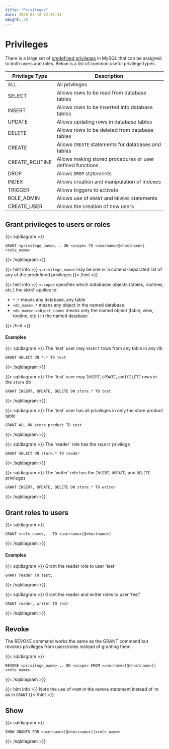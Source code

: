 ```yaml
---
title: "Privileges"
date: 2020-03-18 22:51:31
weight: 30
---
```


# Privileges

There is a large set of [predefined privileges](https://dev.mysql.com/doc/refman/8.0/en/privileges-provided.html#priv_index) in MySQL that can be assigned to both users and roles.  Below is a list of common useful privilege types.

| Privilege Type | Description |
|----------------|-------------|
| ALL | All privileges |
| SELECT | Allows rows to be read from database tables |
| INSERT | Allows rows to be inserted into database tables |
| UPDATE | Allows updating rows in database tables |
| DELETE | Allows rows to be deleted from database tables |
| CREATE | Allows `CREATE` statements for databases and tables |
| CREATE_ROUTINE | Allows making stored procedures or user defined functions |
| DROP | Allows `DROP` statements |
| INDEX | Allows creation and manipulation of indexes |
| TRIGGER | Allows triggers to activate |
| ROLE_ADMIN | Allows use of `GRANT` and `REVOKE` statements |
| CREATE_USER | Allows the creation of new users |

## Grant privileges to users or roles

{{< sqldiagram >}}
```mysql
GRANT <privilege_name>,.. ON <scope> TO <username>@<hostname>|<role_name>
```
{{< /sqldiagram >}}

{{< hint info >}}
`<privilege_name>` may be one or a comma-separated list of any of the predefined privileges
{{< /hint >}}

{{< hint info >}}
`<scope>` specifies which databases objects (tables, routines, etc.) the `GRANT` applies to:

 - `*.*` means any database, any table
 - `<db_name>.*` means any object in the named database 
 - `<db_name>.<object_name>` means only the named object (table, view, routine, etc.) in the named database

{{< /hint >}}

#### Examples

{{< sqldiagram >}}
The ‘test’ user may `SELECT` rows from any table in any db
```mysql
GRANT SELECT ON *.* TO test
```
{{< /sqldiagram >}}

{{< sqldiagram >}}
The ‘test’ user may `INSERT`, `UPDATE`, and `DELETE` rows in the `store` db
```mysql
GRANT INSERT, UPDATE, DELETE ON store.* TO test
```
{{< /sqldiagram >}}

{{< sqldiagram >}}
The ‘test’ user has all privileges in only the store.product table
```mysql
GRANT ALL ON store.product TO test
```
{{< /sqldiagram >}}

{{< sqldiagram >}}
The ‘reader’ role has the `SELECT` privilege
```mysql
GRANT SELECT ON store.* TO reader
```
{{< /sqldiagram >}}

{{< sqldiagram >}}
The ‘writer’ role has the `INSERT`, `UPDATE`, and `DELETE` privileges
```mysql
GRANT INSERT, UPDATE, DELETE ON store.* TO writer
```
{{< /sqldiagram >}}

## Grant roles to users

{{< sqldiagram >}}
```mysql
GRANT <role_name>,.. TO <username>[@<hostname>]
```
{{< /sqldiagram >}}

#### Examples

{{< sqldiagram >}}
Grant the reader role to user ‘test’
```mysql
GRANT reader TO test;
```
{{< /sqldiagram >}}


{{< sqldiagram >}}
Grant the reader and writer roles to user ‘test’
```mysql
GRANT reader, writer TO test
```
{{< /sqldiagram >}}

## Revoke

The REVOKE command works the same as the GRANT command but revokes privileges from users/roles instead of granting them

{{< sqldiagram >}}
```mysql
REVOKE <privilege_name>,.. ON <scope> FROM <username>[@<hostname>]|<role_name>
```
{{< /sqldiagram >}}

{{< hint info >}}
Note the use of `FROM` in the `REVOKE` statement instead of `TO` as in `GRANT`
{{< /hint >}}

## Show

{{< sqldiagram >}}
```mysql
SHOW GRANTS FOR <username>[@<hostname>]|<role_name>
```
{{< /sqldiagram >}}

